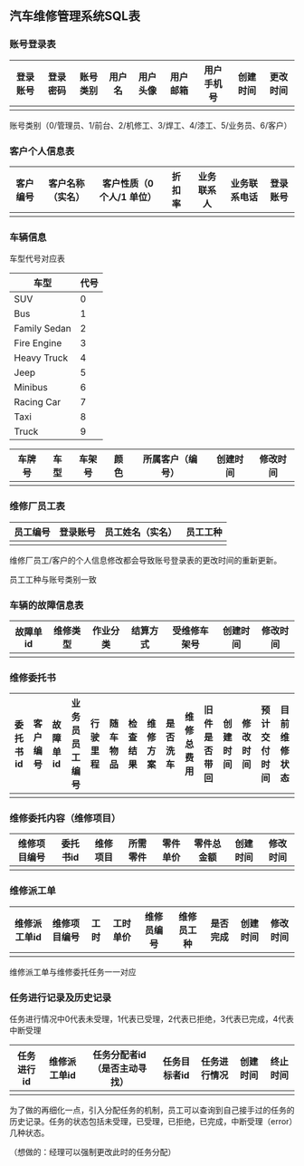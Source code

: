 ## 汽车维修管理系统SQL表

### 账号登录表

| 登录账号 | 登录密码 | 账号类别 | 用户名 | 用户头像 | 用户邮箱 | 用户手机号 | 创建时间 | 更改时间 |
| -------- | -------- | -------- | ------ | -------- | -------- | ---------- | -------- | -------- |
|          |          |          |        |          |          |            |          |          |

账号类别（0/管理员、1/前台、2/机修工、3/焊工、4/漆工、5/业务员、6/客户）

### 客户个人信息表

| 客户编号 | 客户名称（实名） | 客户性质（0 个人/1 单位） | 折扣率 | 业务联系人 | 业务联系电话 | 登录账号 |
| -------- | ---------------- | ------------------------- | ------ | ---------- | ------------ | -------- |
|          |                  |                           |        |            |              |          |

### 车辆信息

车型代号对应表

| 车型         | 代号 |
| ------------ | ---- |
| SUV          | 0    |
| Bus          | 1    |
| Family Sedan | 2    |
| Fire Engine  | 3    |
| Heavy Truck  | 4    |
| Jeep         | 5    |
| Minibus      | 6    |
| Racing Car   | 7    |
| Taxi         | 8    |
| Truck        | 9    |

| 车牌号 | 车型 | 车架号 | 颜色 | 所属客户（编号） | 创建时间 | 修改时间 |
| ------ | ---- | ------ | ---- | ---------------- | -------- | -------- |
|        |      |        |      |                  |          |          |

### 维修厂员工表

| 员工编号 | 登录账号 | 员工姓名（实名） | 员工工种 |
| -------- | -------- | ---------------- | -------- |
|          |          |                  |          |

维修厂员工/客户的个人信息修改都会导致账号登录表的更改时间的重新更新。

员工工种与账号类别一致

### 车辆的故障信息表

| 故障单id | 维修类型 | 作业分类 | 结算方式 | 受维修车架号 | 创建时间 | 修改时间 |
| -------- | -------- | -------- | -------- | ------------ | -------- | -------- |
|          |          |          |          |              |          |          |

### 维修委托书

| 委托书id | 客户编号 | 故障单id | 业务员员工编号 | 行驶里程 | 随车物品 | 检查结果 | 维修方案 | 是否洗车 | 维修总费用 | 旧件是否带回 | 创建时间 | 修改时间 | 预计交付时间 | 目前维修状态 |
| -------- | -------- | -------- | -------------- | -------- | -------- | -------- | -------- | -------- | ---------- | ------------ | -------- | -------- | ------------ | ------------ |
|          |          |          |                |          |          |          |          |          |            |              |          |          |              |              |

### 维修委托内容（维修项目）

| 维修项目编号 | 委托书id | 维修项目 | 所需零件 | 零件单价 | 零件总金额 | 创建时间 | 修改时间 |
| ------------ | -------- | -------- | -------- | -------- | ---------- | -------- | -------- |
|              |          |          |          |          |            |          |          |

### 维修派工单

| 维修派工单id | 维修项目编号 | 工时 | 工时单价 | 维修员编号 | 维修员工种 | 是否完成 | 创建时间 | 修改时间 |
| ------------ | ------------ | ---- | -------- | ---------- | ---------- | -------- | -------- | -------- |
|              |              |      |          |            |            |          |          |          |

维修派工单与维修委托任务一一对应

### 任务进行记录及历史记录

任务进行情况中0代表未受理，1代表已受理，2代表已拒绝，3代表已完成，4代表中断受理

| 任务进行id | 维修派工单id | 任务分配者id（是否主动寻找） | 任务目标者id | 任务进行情况 | 创建时间 | 终止时间 |
| ---------- | ------------ | ---------------------------- | ------------ | ------------ | -------- | -------- |
|            |              |                              |              |              |          |          |

为了做的再细化一点，引入分配任务的机制，员工可以查询到自己接手过的任务的历史记录。任务的状态包括未受理，已受理，已拒绝，已完成，中断受理（error）几种状态。

（想做的：经理可以强制更改此时的任务分配）
